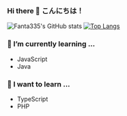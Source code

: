 ### Hi there 👋 こんにちは！

![Fanta335's GitHub stats](https://github-readme-stats.vercel.app/api?username=Fanta335&show_icons=true)
[![Top Langs](https://github-readme-stats.vercel.app/api/top-langs/?username=Fanta335&layout=compact)](https://github.com/anuraghazra/github-readme-stats)


### 🌱 I’m currently learning ...
- JavaScript
- Java

### :rocket: I want to learn ...
- TypeScript
- PHP


<!--
**Fanta335/Fanta335** is a ✨ _special_ ✨ repository because its `README.md` (this file) appears on your GitHub profile.

Here are some ideas to get you started:

- 🔭 I’m currently working on ...
- 🌱 I’m currently learning ...
- 👯 I’m looking to collaborate on ...
- 🤔 I’m looking for help with ...
- 💬 Ask me about ...
- 📫 How to reach me: ...
- 😄 Pronouns: ...
- ⚡ Fun fact: ...
-->
